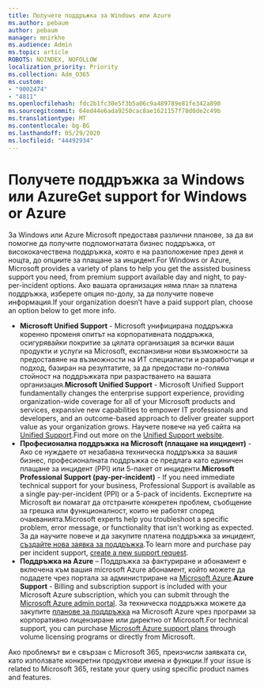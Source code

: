 ```yaml
---
title: Получете поддръжка за Windows или Azure
ms.author: pebaum
author: pebaum
manager: mnirkhe
ms.audience: Admin
ms.topic: article
ROBOTS: NOINDEX, NOFOLLOW
localization_priority: Priority
ms.collection: Adm_O365
ms.custom:
- "9002474"
- "4811"
ms.openlocfilehash: fdc2b1fc30e5f3b5a06c9a489789e81fe342a890
ms.sourcegitcommit: 64ed44e6ada9250cac8ae1621157f78d0de2c49b
ms.translationtype: MT
ms.contentlocale: bg-BG
ms.lasthandoff: 05/29/2020
ms.locfileid: "44492934"
---
```

# <a name="get-support-for-windows-or-azure"></a><span data-ttu-id="7650b-102">Получете поддръжка за Windows или Azure</span><span class="sxs-lookup"><span data-stu-id="7650b-102">Get support for Windows or Azure</span></span>

<span data-ttu-id="7650b-103">За Windows или Azure Microsoft предоставя различни планове, за да ви помогне да получите подпомогнатата бизнес поддръжка, от висококачествена поддръжка, която е на разположение през деня и нощта, до опциите за плащане за инцидент.</span><span class="sxs-lookup"><span data-stu-id="7650b-103">For Windows or Azure, Microsoft provides a variety of plans to help you get the assisted business support you need, from premium support available day and night, to pay-per-incident options.</span></span> <span data-ttu-id="7650b-104">Ако вашата организация няма план за платена поддръжка, изберете опция по-долу, за да получите повече информация.</span><span class="sxs-lookup"><span data-stu-id="7650b-104">If your organization doesn’t have a paid support plan, choose an option below to get more info.</span></span>

- <span data-ttu-id="7650b-105">**Microsoft Unified Support** - Microsoft унифицирана поддръжка коренно променя опитът на корпоративната поддръжка, осигурявайки покритие за цялата организация за всички ваши продукти и услуги на Microsoft, експанзивни нови възможности за предоставяне на възможности на ИТ специалисти и разработчици и подход, базиран на резултатите, за да предостави по-голяма стойност на поддръжката при разрастването на вашата организация.</span><span class="sxs-lookup"><span data-stu-id="7650b-105">**Microsoft Unified Support** - Microsoft Unified Support fundamentally changes the enterprise support experience, providing organization-wide coverage for all of your Microsoft products and services, expansive new capabilities to empower IT professionals and developers, and an outcome-based approach to deliver greater support value as your organization grows.</span></span> <span data-ttu-id="7650b-106">Научете повече на уеб сайта на [Unified Support](https://aka.ms/unified-support).</span><span class="sxs-lookup"><span data-stu-id="7650b-106">Find out more on the [Unified Support website](https://aka.ms/unified-support).</span></span>
- <span data-ttu-id="7650b-107">**Професионална поддръжка на Microsoft (плащане на инцидент)** - Ако се нуждаете от незабавна техническа поддръжка за вашия бизнес, професионалната поддръжка се предлага като единичен плащане за инцидент (PPI) или 5-пакет от инциденти.</span><span class="sxs-lookup"><span data-stu-id="7650b-107">**Microsoft Professional Support (pay-per-incident)** - If you need immediate technical support for your business, Professional Support is available as a single pay-per-incident (PPI) or a 5-pack of incidents.</span></span> <span data-ttu-id="7650b-108">Експертите на Microsoft ви помагат да отстраните конкретен проблем, съобщение за грешка или функционалност, които не работят според очакванията.</span><span class="sxs-lookup"><span data-stu-id="7650b-108">Microsoft experts help you troubleshoot a specific problem, error message, or functionality that isn't working as expected.</span></span> <span data-ttu-id="7650b-109">За да научите повече и да закупите платена поддръжка за инцидент, [създайте нова заявка за поддръжка](https://support.microsoft.com/supportforbusiness/productselection).</span><span class="sxs-lookup"><span data-stu-id="7650b-109">To learn more and purchase pay per incident support, [create a new support request](https://support.microsoft.com/supportforbusiness/productselection).</span></span>
- <span data-ttu-id="7650b-110">**Поддръжка на Azure** – Поддръжка за фактуриране и абонамент е включена към вашия microsoft Azure абонамент, който можете да подадете чрез портала за администриране на [Microsoft Azure](https://portal.azure.com/).</span><span class="sxs-lookup"><span data-stu-id="7650b-110">**Azure Support** - Billing and subscription support is included with your Microsoft Azure subscription, which you can submit through the [Microsoft Azure admin portal](https://portal.azure.com/).</span></span> <span data-ttu-id="7650b-111">За техническа поддръжка можете да закупите [планове за поддръжка](https://azure.microsoft.com/support/plans/) на Microsoft Azure чрез програми за корпоративно лицензиране или директно от Microsoft.</span><span class="sxs-lookup"><span data-stu-id="7650b-111">For technical support, you can purchase [Microsoft Azure support plans](https://azure.microsoft.com/support/plans/) through volume licensing programs or directly from Microsoft.</span></span>

<span data-ttu-id="7650b-112">Ако проблемът ви е свързан с Microsoft 365, преизчисли заявката си, като използвате конкретни продуктови имена и функции.</span><span class="sxs-lookup"><span data-stu-id="7650b-112">If your issue is related to Microsoft 365, restate your query using specific product names and features.</span></span>
